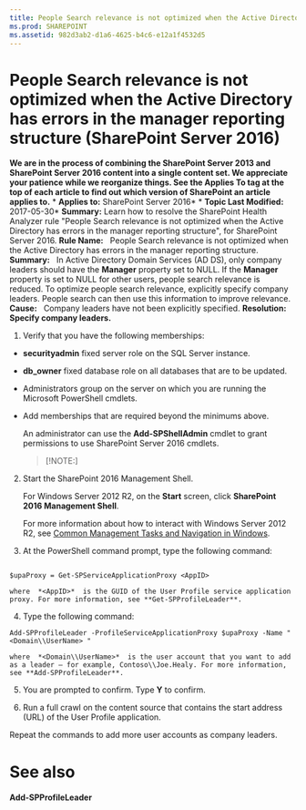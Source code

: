 ```yaml
---
title: People Search relevance is not optimized when the Active Directory has errors in the manager reporting structure (SharePoint Server 2016)
ms.prod: SHAREPOINT
ms.assetid: 982d3ab2-d1a6-4625-b4c6-e12a1f4532d5
---
```



# People Search relevance is not optimized when the Active Directory has errors in the manager reporting structure (SharePoint Server 2016)
 **We are in the process of combining the SharePoint Server 2013 and SharePoint Server 2016 content into a single content set. We appreciate your patience while we reorganize things. See the Applies To tag at the top of each article to find out which version of SharePoint an article applies to.** * **Applies to:** SharePoint Server 2016*  * **Topic Last Modified:** 2017-05-30* **Summary:** Learn how to resolve the SharePoint Health Analyzer rule "People Search relevance is not optimized when the Active Directory has errors in the manager reporting structure", for SharePoint Server 2016. **Rule Name:**   People Search relevance is not optimized when the Active Directory has errors in the manager reporting structure. **Summary:**   In Active Directory Domain Services (AD DS), only company leaders should have the **Manager** property set to NULL. If the **Manager** property is set to NULL for other users, people search relevance is reduced. To optimize people search relevance, explicitly specify company leaders. People search can then use this information to improve relevance. **Cause:**   Company leaders have not been explicitly specified. **Resolution: Specify company leaders.**
1. Verify that you have the following memberships:
    
  - **securityadmin** fixed server role on the SQL Server instance.
    
  
  - **db_owner** fixed database role on all databases that are to be updated.
    
  
  - Administrators group on the server on which you are running the Microsoft PowerShell cmdlets.
    
  
  - Add memberships that are required beyond the minimums above.
    
  

    An administrator can use the **Add-SPShellAdmin** cmdlet to grant permissions to use SharePoint Server 2016 cmdlets.
    
    > [!NOTE:]
      
2. Start the SharePoint 2016 Management Shell.
    
    For Windows Server 2012 R2, on the **Start** screen, click **SharePoint 2016 Management Shell**.
    
    For more information about how to interact with Windows Server 2012 R2, see  [Common Management Tasks and Navigation in Windows](http://go.microsoft.com/fwlink/?LinkID=715712&amp;clcid=0x409).
    
  
3. At the PowerShell command prompt, type the following command:
    
    
    


  ```
  
$upaProxy = Get-SPServiceApplicationProxy <AppID>
  ```


    where  *<AppID>*  is the GUID of the User Profile service application proxy. For more information, see **Get-SPProfileLeader**.
    
  
4. Type the following command:
    
    
    


  ```
  Add-SPProfileLeader -ProfileServiceApplicationProxy $upaProxy -Name "<Domain\\UserName> "
  ```


    where  *<Domain\\UserName>*  is the user account that you want to add as a leader — for example, Contoso\\Joe.Healy. For more information, see **Add-SPProfileLeader**.
    
  
5. You are prompted to confirm. Type **Y** to confirm.
    
  
6. Run a full crawl on the content source that contains the start address (URL) of the User Profile application.
    
  
Repeat the commands to add more user accounts as company leaders.
# See also

#### 

 **Add-SPProfileLeader**
  
    
    

  
    
    

